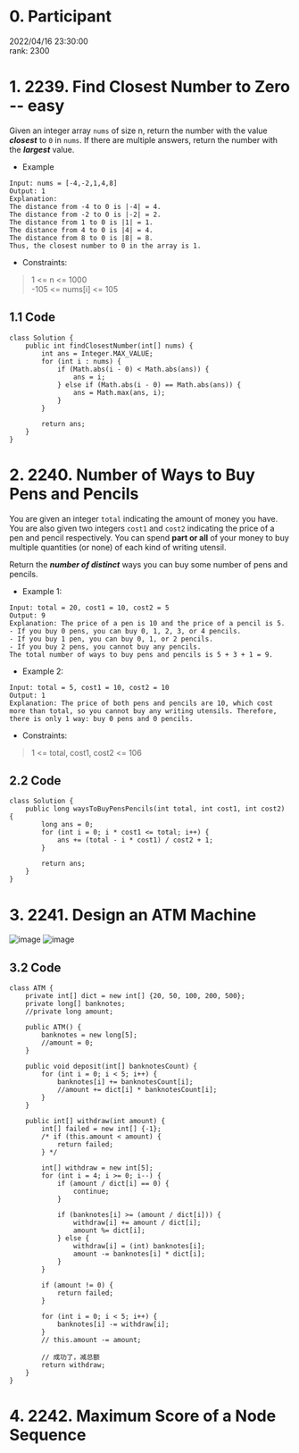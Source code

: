 # 0. Participant
2022/04/16 23:30:00   
rank: 2300

# 1. 2239. Find Closest Number to Zero -- easy
Given an integer array `nums` of size n, return the number with the value ***closest*** to `0` in `nums`. If there are multiple answers, return the number with the ***largest*** value.

+ Example 
```
Input: nums = [-4,-2,1,4,8]
Output: 1
Explanation:
The distance from -4 to 0 is |-4| = 4.
The distance from -2 to 0 is |-2| = 2.
The distance from 1 to 0 is |1| = 1.
The distance from 4 to 0 is |4| = 4.
The distance from 8 to 0 is |8| = 8.
Thus, the closest number to 0 in the array is 1.
```

+ Constraints:
 > 1 <= n <= 1000  
 > -105 <= nums[i] <= 105

## 1.1 Code
```
class Solution {
    public int findClosestNumber(int[] nums) {
        int ans = Integer.MAX_VALUE;
        for (int i : nums) {
            if (Math.abs(i - 0) < Math.abs(ans)) {
                ans = i;
            } else if (Math.abs(i - 0) == Math.abs(ans)) {
                ans = Math.max(ans, i);
            }
        }
        
        return ans;
    }
}
```

# 2. 2240. Number of Ways to Buy Pens and Pencils
You are given an integer `total` indicating the amount of money you have. You are also given two integers `cost1` and `cost2` indicating the price of a pen and pencil respectively. You can spend **part or all** of your money to buy multiple quantities (or none) of each kind of writing utensil.

Return the ***number of distinct*** ways you can buy some number of pens and pencils.

+ Example 1:
```
Input: total = 20, cost1 = 10, cost2 = 5
Output: 9
Explanation: The price of a pen is 10 and the price of a pencil is 5.
- If you buy 0 pens, you can buy 0, 1, 2, 3, or 4 pencils.
- If you buy 1 pen, you can buy 0, 1, or 2 pencils.
- If you buy 2 pens, you cannot buy any pencils.
The total number of ways to buy pens and pencils is 5 + 3 + 1 = 9.
```

+ Example 2:
```
Input: total = 5, cost1 = 10, cost2 = 10
Output: 1
Explanation: The price of both pens and pencils are 10, which cost more than total, so you cannot buy any writing utensils. Therefore, there is only 1 way: buy 0 pens and 0 pencils.
```

+ Constraints:
> 1 <= total, cost1, cost2 <= 106

## 2.2 Code
```
class Solution {
    public long waysToBuyPensPencils(int total, int cost1, int cost2) {
        long ans = 0;
        for (int i = 0; i * cost1 <= total; i++) {
            ans += (total - i * cost1) / cost2 + 1;
        }
        
        return ans;
    }
}
```

# 3. 2241. Design an ATM Machine
![image](https://user-images.githubusercontent.com/101119184/163684156-dcdf7341-727a-493a-88d1-81e7501e0222.png)
![image](https://user-images.githubusercontent.com/101119184/163684165-65245611-bec1-4476-942a-ed62474b3e00.png)

## 3.2 Code
```
class ATM {
    private int[] dict = new int[] {20, 50, 100, 200, 500};
    private long[] banknotes;
    //private long amount;
    
    public ATM() {
        banknotes = new long[5];
        //amount = 0;
    }
    
    public void deposit(int[] banknotesCount) {
        for (int i = 0; i < 5; i++) {
            banknotes[i] += banknotesCount[i];
            //amount += dict[i] * banknotesCount[i];
        }
    }
    
    public int[] withdraw(int amount) {
        int[] failed = new int[] {-1};
        /* if (this.amount < amount) {
            return failed;
        } */
        
        int[] withdraw = new int[5];
        for (int i = 4; i >= 0; i--) {
            if (amount / dict[i] == 0) {
                continue;
            }
            
            if (banknotes[i] >= (amount / dict[i])) {
                withdraw[i] += amount / dict[i];
                amount %= dict[i];
            } else {
                withdraw[i] = (int) banknotes[i];
                amount -= banknotes[i] * dict[i];
            }
        }
        
        if (amount != 0) {
            return failed;
        }
        
        for (int i = 0; i < 5; i++) {
            banknotes[i] -= withdraw[i];
        }
        // this.amount -= amount;
        
        // 成功了，减总额
        return withdraw;
    }
}
```

# 4. 2242. Maximum Score of a Node Sequence



